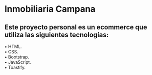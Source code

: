 # Inmobiliaria Campana
## Este proyecto personal es un ecommerce que utiliza las siguientes tecnologías:
• HTML.
<br>
• CSS.
<br>
• Bootstrap.
<br>
• JavaScript.
<br>
• Toastify.
